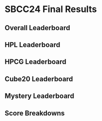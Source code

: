 # SBCC24 Final Results

## Overall Leaderboard
## HPL Leaderboard
## HPCG Leaderboard
## Cube20 Leaderboard
## Mystery Leaderboard
## Score Breakdowns

